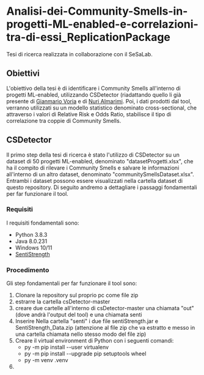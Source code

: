 # Analisi-dei-Community-Smells-in-progetti-ML-enabled-e-correlazioni-tra-di-essi_ReplicationPackage
Tesi di ricerca realizzata in collaborazione con il SeSaLab.

## Obiettivi
L'obiettivo della tesi è di identificare i Community Smells all'interno di progetti ML-enabled, utilizzando CSDetector (riadattando quello li già presente di [Gianmario Voria](https://github.com/gianwario) e di [Nuri Almarimi](https://github.com/Nuri22). Poi, i dati prodotti dal tool, verranno utilizzati su un modello statistico denominato cross-sectional, che attraverso i valori di Relative Risk e Odds Ratio, stabilisce il tipo di correlazione tra coppie di Community Smells. 

## CSDetector
Il primo step della tesi di ricerca è stato l'utilizzo di CSDetector su un dataset di 50 progetti ML-enabled, denominato "datasetProgetti.xlsx", che ha il compito di rilevare i Community Smells e salvare le informazioni all'interno di un altro dataset, denominato "communitySmellsDataset.xlsx". Entrambi i dataset possono essere visualizzati nella cartella dataset di questo repository. Di seguito andremo a dettagliare i passaggi fondamentali per far funzionare il tool.

### Requisiti
I requisiti fondamentali sono:
* Python 3.8.3
* Java 8.0.231
* Windows 10/11
* [SentiStrength](http://sentistrength.wlv.ac.uk/jkpop/)

### Procedimento
Gli step fondamentali per far funzionare il tool sono:
1. Clonare la repository sul proprio pc come file zip
2. estrarre la cartella csDetector-master
3. creare due cartelle all'interno di csDetector-master una chiamata "out" (dove andrà l'output del tool) e una chiamata senti
4. Inserire Nella cartella "senti" i due file sentiStrength.jar e SentiStrength_Data.zip (attenzione al file zip che va estratto e messo in una cartella chiamata nello stesso modo del file zip)
5. Creare il virtual environment di Python con i seguenti comandi:
    * py -m pip install --user virtualenv
    * py -m pip install --upgrade pip setuptools wheel
    * py -m venv .venv
6. 





